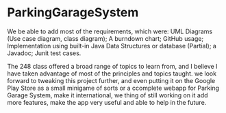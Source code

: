 # ParkingGarageSystem


We be able to add most of the requirements, which were: UML Diagrams (Use case diagram, class diagram); A burndown chart; GitHub usage; Implementation using built-in Java Data Structures or database (Partial); a Javadoc; Junit test cases.

The 248 class offered a broad range of topics to learn from, and I believe I have taken advantage of most of the principles and topics taught. we look forward to tweaking this project further, and even putting it on the Google Play Store as a small minigame of sorts or a ccomplete webapp for Parking Garage System, make it international, we thing of still working on it add more features, make the app very useful and able to help in the future.
